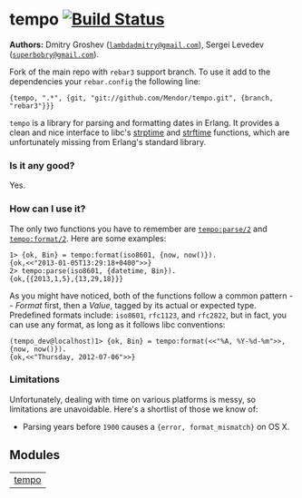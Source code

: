 

# tempo [![Build Status](https://secure.travis-ci.org/selectel/tempo.png)](http://travis-ci.org/selectel/tempo) #

__Authors:__ Dmitry Groshev ([`lambdadmitry@gmail.com`](mailto:lambdadmitry@gmail.com)), Sergei Levedev ([`superbobry@gmail.com`](mailto:superbobry@gmail.com)).

Fork of the main repo with `rebar3` support branch. To use it add to the dependencies your `rebar.config` the following line:

```
{tempo, ".*", {git, "git://github.com/Mendor/tempo.git", {branch, "rebar3"}}}
```

`tempo` is a library for parsing and formatting dates in
Erlang. It provides a clean and nice interface to libc's
[strptime](http://linux.die.net/man/3/strptime) and
[strftime](http://linux.die.net/man/3/strftime) functions,
which are unfortunately missing from Erlang's standard library.


### <a name="Is_it_any_good?">Is it any good?</a> ###


Yes.


### <a name="How_can_I_use_it?">How can I use it?</a> ###

The only two functions you have to remember are [`tempo:parse/2`](https://github.com/selectel/tempo/blob/master/doc/tempo.md#parse-2)
and [`tempo:format/2`](https://github.com/selectel/tempo/blob/master/doc/tempo.md#format-2). Here are some examples:

```
1> {ok, Bin} = tempo:format(iso8601, {now, now()}).
{ok,<<"2013-01-05T13:29:18+0400">>}
2> tempo:parse(iso8601, {datetime, Bin}).
{ok,{{2013,1,5},{13,29,18}}}
```

As you might have noticed, both of the functions follow a common
pattern -- *Format* first, then a *Value*, tagged by its actual
or expected type. Predefined formats include: `iso8601`, `rfc1123`,
and `rfc2822`, but in fact, you can use any format, as long as it
follows libc conventions:

```
(tempo_dev@localhost)1> {ok, Bin} = tempo:format(<<"%A, %Y-%d-%m">>, {now, now()}).
{ok,<<"Thursday, 2012-07-06">>}
```


### <a name="Limitations">Limitations</a> ###

Unfortunately, dealing with time on various platforms is messy, so limitations are
unavoidable. Here's a shortlist of those we know of:
* Parsing years before `1900` causes a `{error, format_mismatch}` on OS X.


## Modules ##


<table width="100%" border="0" summary="list of modules">
<tr><td><a href="https://github.com/selectel/tempo/blob/master/doc/tempo.md" class="module">tempo</a></td></tr></table>

